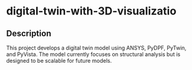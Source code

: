 # digital-twin-with-3D-visualizatio

## Description
This project develops a digital twin model using ANSYS, PyDPF, PyTwin, and PyVista. The model currently focuses on structural analysis but is designed to be scalable for future models.

